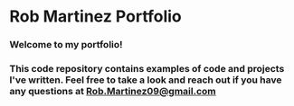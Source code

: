 # Rob Martinez Portfolio

### Welcome to my portfolio! 
### This code repository contains examples of code and projects I've written. Feel free to take a look and reach out if you have any questions at Rob.Martinez09@gmail.com
